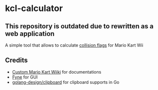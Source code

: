 # kcl-calculator

## This repository is outdated due to rewritten as a web application

A simple tool that allows to calculate [collision flags](https://wiki.tockdom.com/wiki/KCL_Flags) for Mario Kart Wii

## Credits

- [Custom Mario Kart Wiiki](https://wiki.tockdom.com) for documentations
- [Fyne](https://fyne.io) for GUI
- [golang-design/clipboard](https://github.com/golang-design/clipboard) for clipboard supports in Go
